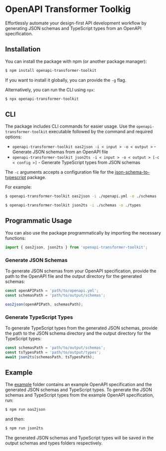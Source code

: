 # OpenAPI Transformer Toolkig

Effortlessly automate your design-first API development workflow by generating JSON schemas and TypeScript types from an OpenAPI specification.

## Installation

You can install the package with npm (or another package manager):

```sh
$ npm install openapi-transformer-toolkit
```

If you want to install it globally, you can provide the `-g` flag.

Alternatively, you can run the CLI using `npx`:

```sh
$ npx openapi-transformer-toolkit
```

## CLI

The package includes CLI commands for easier usage. Use the `openapi-transformer-toolkit` executable followed by the command and required options:

- `openapi-transformer-toolkit oas2json -i < input > -o < output >` - Generate JSON schemas from an OpenAPI file
- `openapi-transformer-toolkit json2ts -i < input > -o < output > [-c < config >]` - Generate TypeScript types from JSON schemas

The `-c` arguments accepts a configuration file for the [json-schema-to-typescript](https://www.npmjs.com/package/json-schema-to-typescript) package.

For example:

```sh
$ openapi-transformer-toolkit oas2json -i ./openapi.yml -o ./schemas
```
```sh
$ openapi-transformer-toolkit json2ts -i ./schemas -o ./types
```

## Programmatic Usage

You can also use the package programmatically by importing the necessary functions:

```javascript
import { oas2json, json2ts } from 'openapi-transformer-toolkit';
```

### Generate JSON Schemas

To generate JSON schemas from your OpenAPI specification, provide the path to the OpenAPI file and the output directory for the generated schemas:

```javascript
const openAPIPath = 'path/to/openapi.yml';
const schemasPath = 'path/to/output/schemas';

oas2json(openAPIPath, schemasPath);
```

### Generate TypeScript Types

To generate TypeScript types from the generated JSON schemas, provide the path to the JSON schema directory and the output directory for the TypeScript types:

```javascript
const schemasPath = 'path/to/output/schemas';
const tsTypesPath = 'path/to/output/types';
await json2ts(schemasPath, tsTypesPath);
```

## Example

The [example](./example) folder contains an example OpenAPI specification and the generated JSON schemas and TypeScript types. To generate the JSON schemas and TypeScript types from the example OpenAPI specification, run:

```sh
$ npm run oas2json
```

and then:

```sh
$ npm run json2ts
```

The generated JSON schemas and TypeScript types will be saved in the output schemas and types folders respectively.
